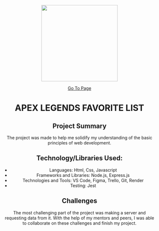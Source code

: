 <center>
<img src="https://logos-world.net/wp-content/uploads/2020/11/Apex-Legends-Emblem.png" width="250" align="center">


[Go To Page](https://apextierlist.onrender.com/)

# APEX LEGENDS FAVORITE LIST

## Project Summary

The project was made to help me solidify my understanding of the basic principles of web development.


## Technology/Libraries Used:
- Languages: Html, Css, Javascript
- Frameworks and Libraries: Node.js, Express.js
- Technologies and Tools: VS Code, Figma, Trello, Git, Render
- Testing: Jest

## Challenges

The most challenging part of the project was making a server and requesting data from it. With the help of my mentors and peers, I was able to collaborate on these challenges and finish my project.
</center>